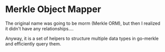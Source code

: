 # Merkle Object Mapper

The original name was going to be morm (Merkle ORM), but then I realized it didn't have any relationships....

Anyway, it is a set of helpers to structure multiple data types in go-merkle and efficiently query them.
